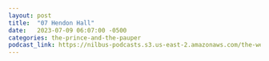 ```yaml
---
layout: post
title:  "07 Hendon Hall"
date:   2023-07-09 06:07:00 -0500
categories: the-prince-and-the-pauper
podcast_link: https://nilbus-podcasts.s3.us-east-2.amazonaws.com/the-well-trained-mind/The%20Prince%20and%20the%20Pauper/07%20Hendon%20Hall.mp3
---
```

